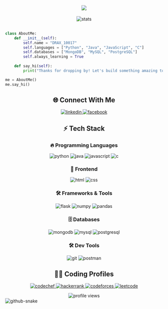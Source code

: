 <h1 align="center">
    <img src="https://readme-typing-svg.herokuapp.com?font=Righteous&size=35&center=true&vCenter=true&width=500&height=70&duration=4000&lines=YO!!!+👋;It's+DRAX_10017!+🚀;Welcome+to+my+Profile!+✨" />
  </h1>
  
  <div align="center">
    <img src="https://github-stats-alpha.vercel.app/api?username=ranger-drax&cc=22272e&tc=37BCF6&ic=fff&bc=0000" alt="stats" />
  </div>
  
  <br>
  
  ```python
  class AboutMe:
      def __init__(self):
          self.name = "DRAX_10017"
          self.languages = ["Python", "Java", "JavaScript", "C"]
          self.databases = ["MongoDB", "MySQL", "PostgreSQL"]
          self.always_learning = True
      
      def say_hi(self):
          print("Thanks for dropping by! Let's build something amazing together! 🚀")
  
  me = AboutMe()
  me.say_hi()
  ```
  
  <h2 align="center">🌐 Connect With Me</h2>
  <p align="center">
    <a href="https://www.linkedin.com/in/arafat10017/" target="blank">
      <img src="https://img.shields.io/badge/LinkedIn-0077B5?style=for-the-badge&logo=linkedin&logoColor=white" alt="linkedin" />
    </a>
    <a href="https://www.facebook.com/Arafat10017/" target="blank">
      <img src="https://img.shields.io/badge/Facebook-1877F2?style=for-the-badge&logo=facebook&logoColor=white" alt="facebook" />
    </a>
  </p>
  
  <h2 align="center">⚡ Tech Stack</h2>
  
  <div align="center">
    <h3>🔥 Programming Languages</h3>
    <p>
      <img src="https://img.shields.io/badge/Python-3776AB?style=for-the-badge&logo=python&logoColor=white" alt="python" />
      <img src="https://img.shields.io/badge/Java-ED8B00?style=for-the-badge&logo=openjdk&logoColor=white" alt="java" />
      <img src="https://img.shields.io/badge/JavaScript-F7DF1E?style=for-the-badge&logo=javascript&logoColor=black" alt="javascript" />
      <img src="https://img.shields.io/badge/C-00599C?style=for-the-badge&logo=c&logoColor=white" alt="c" />
    </p>
    <h3>🎨 Frontend</h3>
    <p>
      <img src="https://img.shields.io/badge/HTML5-E34F26?style=for-the-badge&logo=html5&logoColor=white" alt="html" />
      <img src="https://img.shields.io/badge/CSS3-1572B6?style=for-the-badge&logo=css3&logoColor=white" alt="css" />
    </p>
    <h3>🛠 Frameworks & Tools</h3>
    <p>
      <img src="https://img.shields.io/badge/Flask-000000?style=for-the-badge&logo=flask&logoColor=white" alt="flask" />
      <img src="https://img.shields.io/badge/Numpy-013243?style=for-the-badge&logo=numpy&logoColor=white" alt="numpy" />
      <img src="https://img.shields.io/badge/Pandas-150458?style=for-the-badge&logo=pandas&logoColor=white" alt="pandas" />
    </p>
    <h3>🗄️ Databases</h3>
    <p>
      <img src="https://img.shields.io/badge/MongoDB-4EA94B?style=for-the-badge&logo=mongodb&logoColor=white" alt="mongodb" />
      <img src="https://img.shields.io/badge/MySQL-005C84?style=for-the-badge&logo=mysql&logoColor=white" alt="mysql" />
      <img src="https://img.shields.io/badge/PostgreSQL-316192?style=for-the-badge&logo=postgresql&logoColor=white" alt="postgresql" />
    </p>
    <h3>🛠️ Dev Tools</h3>
    <p>
      <img src="https://img.shields.io/badge/GIT-E44C30?style=for-the-badge&logo=git&logoColor=white" alt="git" />
      <img src="https://img.shields.io/badge/Postman-FF6C37?style=for-the-badge&logo=postman&logoColor=white" alt="postman" />
    </p>
  </div>
  
  
  
  <h2 align="center">👨‍💻 Coding Profiles</h2>
  <p align="center">
    <a href="https://www.codechef.com/users/DRAX_10017">
      <img src="https://img.shields.io/badge/CodeChef-5B4638?style=for-the-badge&logo=codechef&logoColor=white" alt="codechef" />
    </a>
    <a href="https://www.hackerrank.com/profile/DRAX_10017">
      <img src="https://img.shields.io/badge/HackerRank-2EC866?style=for-the-badge&logo=hackerrank&logoColor=white" alt="hackerrank" />
    </a>
    <a href="https://codeforces.com/profile/drax_10017">
      <img src="https://img.shields.io/badge/Codeforces-1F8ACB?style=for-the-badge&logo=codeforces&logoColor=white" alt="codeforces" />
    </a>
    <a href="https://www.leetcode.com/DRAX_10017">
      <img src="https://img.shields.io/badge/LeetCode-FFA116?style=for-the-badge&logo=leetcode&logoColor=white" alt="leetcode" />
    </a>
  </p>
  
  <div align="center">
    <img src="https://komarev.com/ghpvc/?username=ranger-drax&label=Profile%20Views&color=0e75b6&style=flat" alt="profile views" />
  </div>
  
  <!-- Snake Game Animation -->
  <picture>
    <source media="(prefers-color-scheme: dark)" srcset="https://raw.githubusercontent.com/ranger-drax/ranger-drax/output/github-contribution-grid-snake-dark.svg" />
    <source media="(prefers-color-scheme: light)" srcset="https://raw.githubusercontent.com/ranger-drax/ranger-drax/output/github-contribution-grid-snake.svg" />
    <img alt="github-snake" src="https://raw.githubusercontent.com/ranger-drax/ranger-drax/output/github-contribution-grid-snake.svg" />
  </picture>
